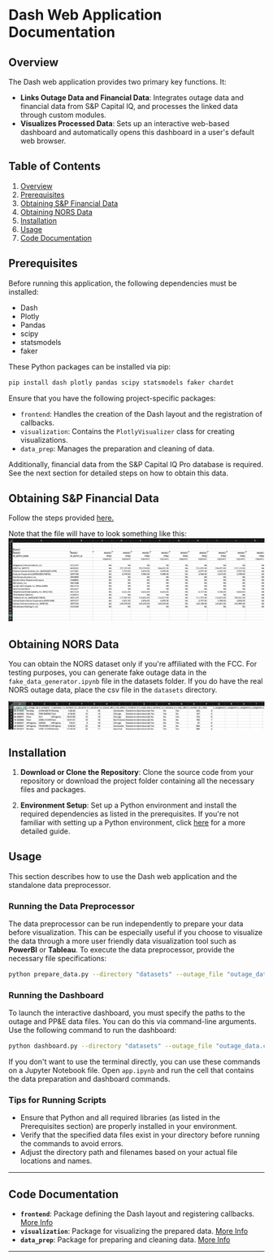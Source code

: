 # Dash Web Application Documentation


## Overview


The Dash web application provides two primary key functions. It:

- **Links Outage Data and Financial Data**: Integrates outage data and financial data from S&P Capital IQ, and processes the linked data through custom modules.
- **Visualizes Processed Data**: Sets up an interactive web-based dashboard and automatically opens this dashboard in a user's default web browser.


## Table of Contents

1. [Overview](#overview)
2. [Prerequisites](#prerequisites)
3. [Obtaining S&P Financial Data](#obtaining-sp-financial-data)
4. [Obtaining NORS Data](#obtaining-NORS-data)
5. [Installation](#installation)
6. [Usage](#usage)
7. [Code Documentation](#code-documentation)

## Prerequisites

Before running this application, the following dependencies must be installed:

- Dash
- Plotly
- Pandas
- scipy
- statsmodels
- faker

These Python packages can be installed via pip:

```bash
pip install dash plotly pandas scipy statsmodels faker chardet
```

Ensure that you have the following project-specific packages:

- `frontend`: Handles the creation of the Dash layout and the registration of callbacks.
- `visualization`: Contains the `PlotlyVisualizer` class for creating visualizations.
- `data_prep`: Manages the preparation and cleaning of data.

Additionally, financial data from the S&P Capital IQ Pro database is required. See the next section for detailed steps on how to obtain this data.

## Obtaining S&P Financial Data

Follow the steps provided [here.](docs/S&P.md)

Note that the file will have to look something like this:
![alt text](image-1.png)

## Obtaining NORS Data

You can obtain the NORS dataset only if you're affiliated with the FCC. For testing purposes, you can generate fake outage data in the `fake_data_generator.ipynb` file in the datasets folder. If you do have the real NORS outage data, place the csv file in the `datasets` directory.

![alt text](image-3.png)


## Installation

1. **Download or Clone the Repository**:
   Clone the source code from your repository or download the project folder containing all the necessary files and packages.

2. **Environment Setup**:
   Set up a Python environment and install the required dependencies as listed in the prerequisites. If you're not familiar with setting up a Python environment, click [here](docs/environment.md) for a more detailed guide.

## Usage

This section describes how to use the Dash web application and the standalone data preprocessor.

### Running the Data Preprocessor

The data preprocessor can be run independently to prepare your data before visualization. This can be especially useful if you choose to visualize the data through a more user friendly data visualization tool such as **PowerBI** or **Tableau**. To execute the data preprocessor, provide the necessary file specifications:

```bash
python prepare_data.py --directory "datasets" --outage_file "outage_data.csv" --ppe_file "ppe.xlsx"
```

### Running the Dashboard

To launch the interactive dashboard, you must specify the paths to the outage and PP&E data files. You can do this via command-line arguments. Use the following command to run the dashboard:

```bash
python dashboard.py --directory "datasets" --outage_file "outage_data.csv" --ppe_file "ppe.xlsx"
```

If you don't want to use the terminal directly, you can use these commands on a Jupyter Notebook file. Open `app.ipynb` and run the cell that contains the data preparation and dashboard commands.

### Tips for Running Scripts

- Ensure that Python and all required libraries (as listed in the Prerequisites section) are properly installed in your environment.
- Verify that the specified data files exist in your directory before running the commands to avoid errors.
- Adjust the directory path and filenames based on your actual file locations and names.


---

## Code Documentation

- **`frontend`**: Package defining the Dash layout and registering callbacks. [More Info](frontend/README.md)
- **`visualization`**: Package for visualizing the prepared data. [More Info](visualization/README.md)
- **`data_prep`**: Package for preparing and cleaning data. [More Info](data_prep/README.md)

---
